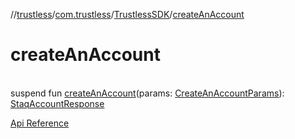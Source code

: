//[trustless](../../../index.md)/[com.trustless](../index.md)/[TrustlessSDK](index.md)/[createAnAccount](create-an-account.md)

# createAnAccount

\
suspend fun [createAnAccount](create-an-account.md)(params: [CreateAnAccountParams](../../com.trustless.requests.accounts.createAnAccount/-create-an-account-params/index.md)): [StaqAccountResponse](../../com.trustless.requests.accounts/-staq-account-response/index.md)

[Api Reference](https://developer.finto.io/docs/apis/accounts#/Accounts/Create%20an%20account)
